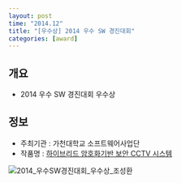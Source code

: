 ```yaml
---
layout: post
time: "2014.12"
title: "[우수상] 2014 우수 SW 경진대회"
categories: [award]
---
```


## 개요 

* 2014 우수 SW 경진대회 우수상 

## 정보 

* 주최기관 : 가천대학교 소프트웨어사업단 
* 작품명 : [하이브리드 암호화기반 보안 CCTV 시스템](https://sunghwan7330.github.io/portfolio/2014-03-10-SecureCCTV/)

![2014_우수SW경진대회_우수상_조성환](/portfolio/2014_우수SW경진대회_우수상_조성환.jpg)

